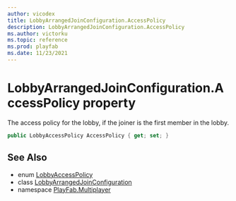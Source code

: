```yaml
---
author: vicodex
title: LobbyArrangedJoinConfiguration.AccessPolicy
description: LobbyArrangedJoinConfiguration.AccessPolicy
ms.author: victorku
ms.topic: reference
ms.prod: playfab
ms.date: 11/23/2021
---
```


# LobbyArrangedJoinConfiguration.AccessPolicy property

The access policy for the lobby, if the joiner is the first member in the lobby.

```csharp
public LobbyAccessPolicy AccessPolicy { get; set; }
```

## See Also

* enum [LobbyAccessPolicy](../LobbyAccessPolicy.md)
* class [LobbyArrangedJoinConfiguration](../LobbyArrangedJoinConfiguration.md)
* namespace [PlayFab.Multiplayer](../../PlayFabMultiplayerSDK.md)

